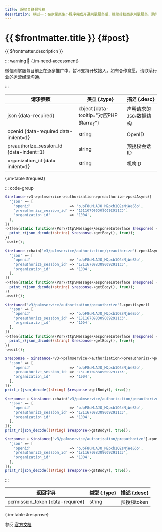 ```yaml
---
title: 服务关联预授权
description: 模式一：在刷掌原生小程序完成开通刷掌服务后，继续授权商家刷掌服务，跳转到商家侧，触发商家调用预授权；模式二：商家主动发起授权，先调用预授权接口，再跳转刷掌小程序
---
```


# {{ $frontmatter.title }} {#post}

{{ $frontmatter.description }}

::: warning :beginner: {.im-need-accessment}

微信刷掌服务目前正在逐步推广中，暂不支持开放接入。如有合作意愿，请联系行业的运营经理沟通。

:::

| 请求参数 | 类型 {.type} | 描述 {.desc}
| --- | --- | ---
| json {data-required} | object {data-tooltip="对应PHP的array"} | 声明请求的`JSON`数据结构
| openid {data-required data-indent=1} | string | OpenID
| preauthorize_session_id {data-indent=1} | string | 预授权会话ID
| organization_id {data-indent=1} | string | 机构ID

{.im-table #request}

::: code-group

```php [异步纯链式]
$instance->v3->palmservice->authorization->preauthorize->postAsync([
  'json' => [
    'openid'                  => 'oUpF8uMuAJO_M2pxb1Q9zNjWeS6o',
    'preauthorize_session_id' => '181167098309019291163',
    'organization_id'         => '1004',
  ],
])
->then(static function(\Psr\Http\Message\ResponseInterface $response) {
  print_r(json_decode((string) $response->getBody(), true));
})
->wait();
```

```php [异步声明式]
$instance->chain('v3/palmservice/authorization/preauthorize')->postAsync([
  'json' => [
    'openid'                  => 'oUpF8uMuAJO_M2pxb1Q9zNjWeS6o',
    'preauthorize_session_id' => '181167098309019291163',
    'organization_id'         => '1004',
  ],
])
->then(static function(\Psr\Http\Message\ResponseInterface $response) {
  print_r(json_decode((string) $response->getBody(), true));
})
->wait();
```

```php [异步属性式]
$instance['v3/palmservice/authorization/preauthorize']->postAsync([
  'json' => [
    'openid'                  => 'oUpF8uMuAJO_M2pxb1Q9zNjWeS6o',
    'preauthorize_session_id' => '181167098309019291163',
    'organization_id'         => '1004',
  ],
])
->then(static function(\Psr\Http\Message\ResponseInterface $response) {
  print_r(json_decode((string) $response->getBody(), true));
})
->wait();
```

```php [同步纯链式]
$response = $instance->v3->palmservice->authorization->preauthorize->post([
  'json' => [
    'openid'                  => 'oUpF8uMuAJO_M2pxb1Q9zNjWeS6o',
    'preauthorize_session_id' => '181167098309019291163',
    'organization_id'         => '1004',
  ],
]);
print_r(json_decode((string) $response->getBody(), true));
```

```php [同步声明式]
$response = $instance->chain('v3/palmservice/authorization/preauthorize')->post([
  'json' => [
    'openid'                  => 'oUpF8uMuAJO_M2pxb1Q9zNjWeS6o',
    'preauthorize_session_id' => '181167098309019291163',
    'organization_id'         => '1004',
  ],
]);
print_r(json_decode((string) $response->getBody(), true));
```

```php [同步属性式]
$response = $instance['v3/palmservice/authorization/preauthorize']->post([
  'json' => [
    'openid'                  => 'oUpF8uMuAJO_M2pxb1Q9zNjWeS6o',
    'preauthorize_session_id' => '181167098309019291163',
    'organization_id'         => '1004',
  ],
]);
print_r(json_decode((string) $response->getBody(), true));
```

:::

| 返回字典 | 类型 {.type} | 描述 {.desc}
| --- | --- | ---
| permission_token {data-required} | string | 预授权token

{.im-table #response}

参阅 [官方文档](https://pay.weixin.qq.com/doc/v3/partner/4014481990)
